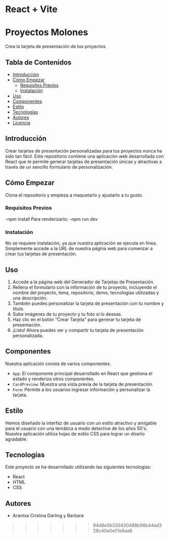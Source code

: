 # React + Vite


# Proyectos Molones

Crea la tarjeta de presentación de tus proyectos

## Tabla de Contenidos

- [Introducción](#introducción)
- [Cómo Empezar](#cómo-empezar)
  - [Requisitos Previos](#requisitos-previos)
  - [Instalación](#instalación)
- [Uso](#uso)
- [Componentes](#componentes)
- [Estilo](#estilo)
- [Tecnologías](#tecnologías)
- [Autores](#autores)
- [Licencia](#licencia)

## Introducción

Crear tarjetas de presentación personalizadas para tus proyectos nunca ha sido tan fácil. Este repositorio contiene una aplicación web desarrollada con React que te permite generar tarjetas de presentación únicas y atractivas a través de un sencillo formulario de personalización.

## Cómo Empezar
Clona el repositorio y empieza a maquetarlo y ajustarlo a tu gusto.


### Requisitos Previos

-npm install
Para renderizarlo:
-npm run dev



### Instalación

No se requiere instalación, ya que nuestra aplicación se ejecuta en línea. Simplemente accede a la URL de nuestra página web para comenzar a crear tus tarjetas de presentación.

## Uso

1. Accede a la página web del Generador de Tarjetas de Presentación.
2. Rellena el formulario con la información de tu proyecto, incluyendo el nombre del proyecto, lema, repositorio, demo, tecnologías utilizadas y una descripción.
3. También puedes personalizar la tarjeta de presentación con tu nombre y título.
4. Sube imágenes de tu proyecto y tu foto si lo deseas.
5. Haz clic en el botón "Crear Tarjeta" para generar tu tarjeta de presentación.
6. ¡Listo! Ahora puedes ver y compartir tu tarjeta de presentación personalizada.

## Componentes

Nuestra aplicación consta de varios componentes:

- `App`: El componente principal desarrollado en React que gestiona el estado y renderiza otros componentes.
- `CardPreview`: Muestra una vista previa de la tarjeta de presentación.
- `Form`: Permite a los usuarios ingresar información y personalizar la tarjeta.

## Estilo

Hemos diseñado la interfaz de usuario con un estilo atractivo y amigable para el usuario con una temática a modo detective de los años 50's. Nuestra aplicación utiliza hojas de estilo CSS para lograr un diseño agradable.

## Tecnologías

Este proyecto se ha desarrollado utilizando las siguientes tecnologías:

- React
- HTML
- CSS

## Autores

- Arantxa Cristina Darling y Barbara


>>>>>>> 84d8e0b330430488b98b44ed329c40e0e01e6aa6
